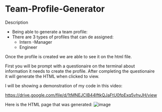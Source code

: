 # Team-Profile-Generator

Description
- Being able to generate a team profile:
- There are 3 types of profiles that can de assigned:
     - Intern 
     -Manager
     - Engineer 

Once the profile is created we are able to see it on the html file.

First you will be prompt with a questionaire on the terminal about information it needs to create the profile. 
After completing the questionaire it will generate the HTML when clicked to view. 

I will be showing a demonstration of my code in this video: 

https://drive.google.com/file/d/1tMNEJCIB44IftkQJaFtU0fpExq5vhvJH/view


Here is the HTML page that was generated:
![image](https://user-images.githubusercontent.com/107437105/190877603-387969dc-71b3-41bb-9b67-596e1abe91f1.png)

